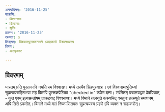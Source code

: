 ```yaml
---
अन्त्यदिनम्: '2016-11-25'
पात्राणि:
- विश्वनाथः
- विश्वासः
- श्रुतिः
प्रारम्भः: '2016-11-25'
रस्यता: ३
लिङ्गम्: विश्वासपुस्तकनयने ऽसहकारो विश्वनाथस्य
विषयः:
- असहकारः

---
```


## विवरणम्
भारतम् प्रति पुस्तकानि नयति स्म विश्वासः। मध्ये तस्यैव सिंहपुरयात्रा। एवं विश्वनाथश्रुतिभ्यां सुप्रत्ययसहिताभ्यां सह किमपि पुस्तकपेटिका "checked in" रूपेण दत्ता। सर्वमेतत् पत्रालयद्वार प्रैषयिष्यत् - कुत एवम् इत्यसन्तोषम् प्राकटयद् विश्वनाथः। मध्ये विमाने तत्स्यूते कस्यचिद् वस्तुनः तत्स्यूते स्थापनम् अपि तिरो ऽकरोत्। विमाने मध्ये मलं निष्कासितवतः सुप्रत्ययस्य ग्रहणे ऽपि व्यक्तं न सहाकरोत्।

